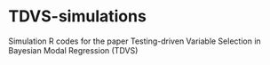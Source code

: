 # TDVS-simulations
Simulation R codes for the paper Testing-driven Variable Selection in Bayesian Modal Regression (TDVS)

